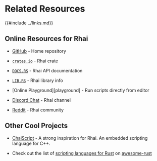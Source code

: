 Related Resources
=================

{{#include ../links.md}}


Online Resources for Rhai
-------------------------

* [GitHub](https://github.com/jonathandturner/rhai) - Home repository

* [`crates.io`](https://crates.io/crates/rhai) - Rhai crate

* [`DOCS.RS`](https://docs.rs/rhai) - Rhai API documentation

* [`LIB.RS`](https://lib.rs/crates/rhai) - Rhai library info

* [Online Playground][playground] - Run scripts directly from editor

* [Discord Chat](https://discord.gg/HquqbYFcZ9) - Rhai channel

* [Reddit](https://www.reddit.com/r/Rhai) - Rhai community


Other Cool Projects
-------------------

* [ChaiScript](http://chaiscript.com) - A strong inspiration for Rhai.  An embedded scripting language for C++.

* Check out the list of [scripting languages for Rust](https://github.com/rust-unofficial/awesome-rust#scripting) on [awesome-rust](https://github.com/rust-unofficial/awesome-rust)
